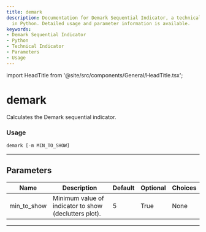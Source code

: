 ```yaml
---
title: demark
description: Documentation for Demark Sequential Indicator, a technical indicator
  in Python. Detailed usage and parameter information is available.
keywords:
- Demark Sequential Indicator
- Python
- Technical Indicator
- Parameters
- Usage
---
```


import HeadTitle from '@site/src/components/General/HeadTitle.tsx';

<HeadTitle title="demark - Ta - Etf - Reference | OpenBB Terminal Docs" />

# demark

Calculates the Demark sequential indicator.

### Usage

```python
demark [-m MIN_TO_SHOW]
```

---

## Parameters

| Name | Description | Default | Optional | Choices |
| ---- | ----------- | ------- | -------- | ------- |
| min_to_show | Minimum value of indicator to show (declutters plot). | 5 | True | None |

---
